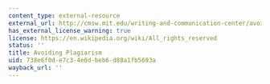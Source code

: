 ```yaml
---
content_type: external-resource
external_url: http://cmsw.mit.edu/writing-and-communication-center/avoiding-plagiarism/
has_external_license_warning: true
license: https://en.wikipedia.org/wiki/All_rights_reserved
status: ''
title: Avoiding Plagiarism
uid: 738e6f0d-e7c3-4e0d-beb6-d88a1fb5693a
wayback_url: ''
---
```

